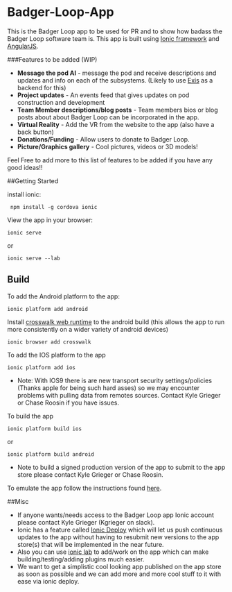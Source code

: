 # Badger-Loop-App

This is the Badger Loop app to be used for PR and to show how badass the Badger Loop software team is.  This app is built using [Ionic framework](http://ionicframework.com/) and [AngularJS](https://angularjs.org/).  

###Features to be added (WIP)

* **Message the pod AI** - message the pod and receive descriptions and updates and info on each of the subsystems. (Likely to use [Exis](http://www.exis.io/) as a backend for this)
* **Project updates** - An events feed that gives updates on pod construction and development
* **Team Member descriptions/blog posts** - Team members bios or blog posts about about Badger Loop can be incorporated in the app.
*  **Virtual Reality** - Add the VR from the website to the app (also have a back button)
* **Donations/Funding** -  Allow users to donate to Badger Loop.
* **Picture/Graphics gallery** -  Cool pictures, videos or 3D models!

Feel Free to add more to this list of features to be added if you have any good ideas!!

##Getting Started

install ionic:

	 npm install -g cordova ionic

View the app in your browser:

	ionic serve 
or

	ionic serve --lab

## Build

To add the Android platform to the app:

	ionic platform add android
	
Install  [crosswalk web runtime](https://crosswalk-project.org/) to the android build (this allows the app to run more consistently on a wider variety of android devices)

	ionic browser add crosswalk

To add the IOS platform to the app

	ionic platform add ios

* Note: With IOS9 there is are new transport security settings/policies (Thanks apple for being such hard asses) so we may encounter problems with pulling data from remotes sources.  Contact Kyle Grieger or Chase Roosin if you have issues.

To build the app 

	ionic platform build ios

or

	ionic platform build android

* Note to build a signed production version of the app to submit to the app store please contact Kyle Grieger or Chase Roosin.

To emulate the app follow the instructions found [here](http://ionicframework.com/docs/guide/testing.html).



##Misc

* If anyone wants/needs access to the Badger Loop app Ionic account please contact Kyle Grieger (Kgrieger on slack).
* Ionic has a feature called [Ionic Deploy](http://docs.ionic.io/docs/deploy-from-scratch) which will let us push continuous updates to the app without having to resubmit new versions to the app store(s) that will be implemented in the near future.
* Also you can use [ionic lab](http://lab.ionic.io/) to add/work on the app which can make building/testing/adding plugins much easier.
* We want to get a simplistic cool looking app published on the app store as soon as possible and we can add more and more cool stuff to it with ease via ionic deploy.